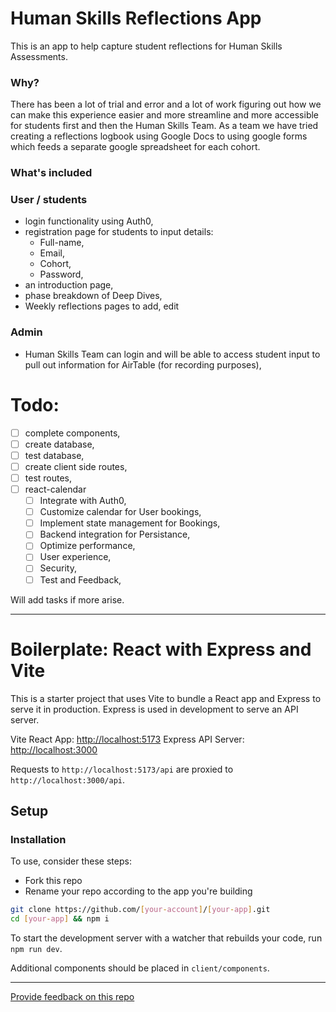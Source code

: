 # Human Skills Reflections App

This is an app to help capture student reflections for Human Skills Assessments. 

### Why?

There has been a lot of trial and error and a lot of work figuring out how we can make this experience easier and more streamline and more accessible for students first and then the Human Skills Team. As a team we have tried creating a reflections logbook using Google Docs to using google forms which feeds a separate google spreadsheet for each cohort.

### What's included

### User / students
* login functionality using Auth0,
* registration page for students to input details:
  - Full-name,
  - Email,
  - Cohort,
  - Password,
* an introduction page,
* phase breakdown of Deep Dives,
* Weekly reflections pages to add, edit

### Admin
* Human Skills Team can login and will be able to access student input to pull out information for AirTable (for recording purposes),

# Todo:

- [ ] complete components,
- [ ] create database,
- [ ] test database,
- [ ] create client side routes,
- [ ] test routes,
- [ ] react-calendar 
  - [ ] Integrate with Auth0,
  - [ ] Customize calendar for User bookings,
  - [ ] Implement state management for Bookings,
  - [ ] Backend integration for Persistance,
  - [ ] Optimize performance,
  - [ ] User experience,
  - [ ] Security,
  - [ ] Test and Feedback,

Will add tasks if more arise.

---

# Boilerplate: React with Express and Vite

This is a starter project that uses Vite to bundle a React app and Express to serve it in production. Express is used in development to serve an API server.

Vite React App: [http://localhost:5173](http://localhost:5173)
Express API Server: [http://localhost:3000](http://localhost:3000)

Requests to `http://localhost:5173/api` are proxied to `http://localhost:3000/api`.

## Setup

### Installation

To use, consider these steps:

- Fork this repo
- Rename your repo according to the app you're building

```sh
git clone https://github.com/[your-account]/[your-app].git
cd [your-app] && npm i
```

To start the development server with a watcher that rebuilds your code, run `npm run dev`.

Additional components should be placed in `client/components`.

---

[Provide feedback on this repo](https://docs.google.com/forms/d/e/1FAIpQLSfw4FGdWkLwMLlUaNQ8FtP2CTJdGDUv6Xoxrh19zIrJSkvT4Q/viewform?usp=pp_url&entry.1958421517=boilerplate-react-api)
